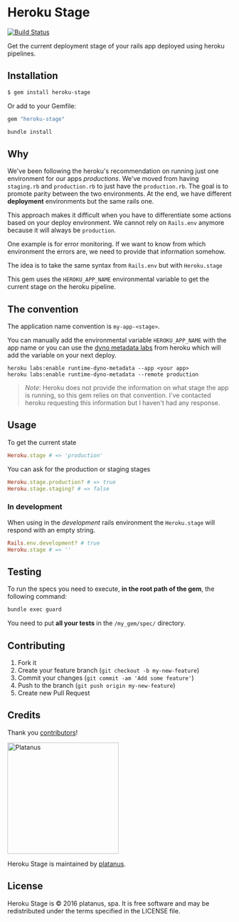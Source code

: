 # Heroku Stage
[![Build Status](https://travis-ci.org/platanus/heroku-stage.svg?branch=master)](https://travis-ci.org/platanus/heroku-stage)

Get the current deployment stage of your rails app deployed using heroku pipelines.

## Installation

```bash
$ gem install heroku-stage
```

Or add to your Gemfile:

```ruby
gem "heroku-stage"
```

```bash
bundle install
```

## Why

We've been following the heroku's recommendation on running just one
environment for our apps *productions*. We've moved from having
`staging.rb` and `production.rb` to just have the `production.rb`.
The goal is to promote parity between the two environments. At the end,
we have different **deployment** environments but the same rails one.

This approach makes it difficult when you have to differentiate
some actions based on your deploy environment. We cannot rely on `Rails.env`
anymore because it will always be `production`.

One example is for error monitoring. If we want to know from which
environment the errors are, we need to provide that information somehow.

The idea is to take the same syntax from `Rails.env` but with
`Heroku.stage`

This gem uses the `HEROKU_APP_NAME` environmental variable to get the
current stage on the heroku pipeline.

## The convention

The application name convention is `my-app-<stage>`.

You can manually add the environmental variable `HEROKU_APP_NAME` with the app name
or you can use the [dyno metadata labs](https://devcenter.heroku.com/articles/dyno-metadata)
from heroku which will add the variable on your next deploy.

```shell
heroku labs:enable runtime-dyno-metadata --app <your app>
heroku labs:enable runtime-dyno-metadata --remote production
```

> *Note*: Heroku does not provide the information on what stage the app is running,
> so this gem relies on that convention. I've contacted heroku requesting this information
> but I haven't had any response.

## Usage

To get the current state

```ruby
Heroku.stage # => 'production'
```

You can ask for the production or staging stages

```ruby
Heroku.stage.production? # => true
Heroku.stage.staging? # => false
```

### In development

When using in the *development* rails environment the `Heroku.stage` will
respond with an empty string.

```ruby
Rails.env.development? # true
Heroku.stage # => ''
```

## Testing

To run the specs you need to execute, **in the root path of the gem**, the following command:

```bash
bundle exec guard
```

You need to put **all your tests** in the `/my_gem/spec/` directory.

## Contributing

1. Fork it
1. Create your feature branch (`git checkout -b my-new-feature`)
1. Commit your changes (`git commit -am 'Add some feature'`)
1. Push to the branch (`git push origin my-new-feature`)
1. Create new Pull Request

## Credits

Thank you [contributors](https://github.com/platanus/heroku-stage/graphs/contributors)!

<img src="http://platan.us/gravatar_with_text.png" alt="Platanus" width="250"/>

Heroku Stage is maintained by [platanus](http://platan.us).

## License

Heroku Stage is © 2016 platanus, spa. It is free software and may be redistributed under the terms specified in the LICENSE file.
